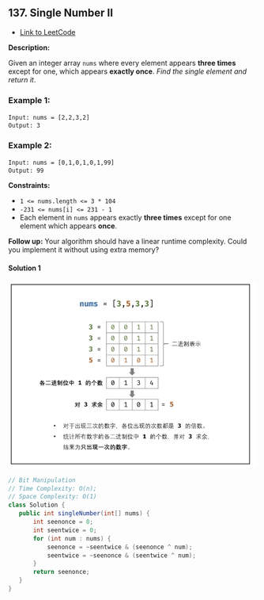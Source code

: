 ## 137. Single Number II

- [Link to LeetCode](https://leetcode.com/problems/single-number-ii/)

**Description:**



Given an integer array `nums` where every element appears **three times** except for one, which appears **exactly once**. *Find the single element and return it*.



<!-- tabs:start -->

### **Example 1:**

```
Input: nums = [2,2,3,2]
Output: 3
```

### **Example 2:**

```
Input: nums = [0,1,0,1,0,1,99]
Output: 99
```

<!-- tabs:end -->



**Constraints:**

- `1 <= nums.length <= 3 * 104`
- `-231 <= nums[i] <= 231 - 1`
- Each element in `nums` appears exactly **three times** except for one element which appears **once**.





**Follow up:** Your algorithm should have a linear runtime complexity. Could you implement it without using extra memory?









<!-- tabs:start -->

#### **Solution 1**

![single-number-ii](./img/single-number-ii.jpg)

```java
// Bit Manipulation
// Time Complexity: O(n);
// Space Complexity: O(1)
class Solution {
   public int singleNumber(int[] nums) {
       int seenonce = 0;
       int seentwice = 0;
       for (int num : nums) {
           seenonce = ~seentwice & (seenonce ^ num);
           seentwice = ~seenonce & (seentwice ^ num);
       }
       return seenonce;
   }
}
```

<!-- tabs:end -->



